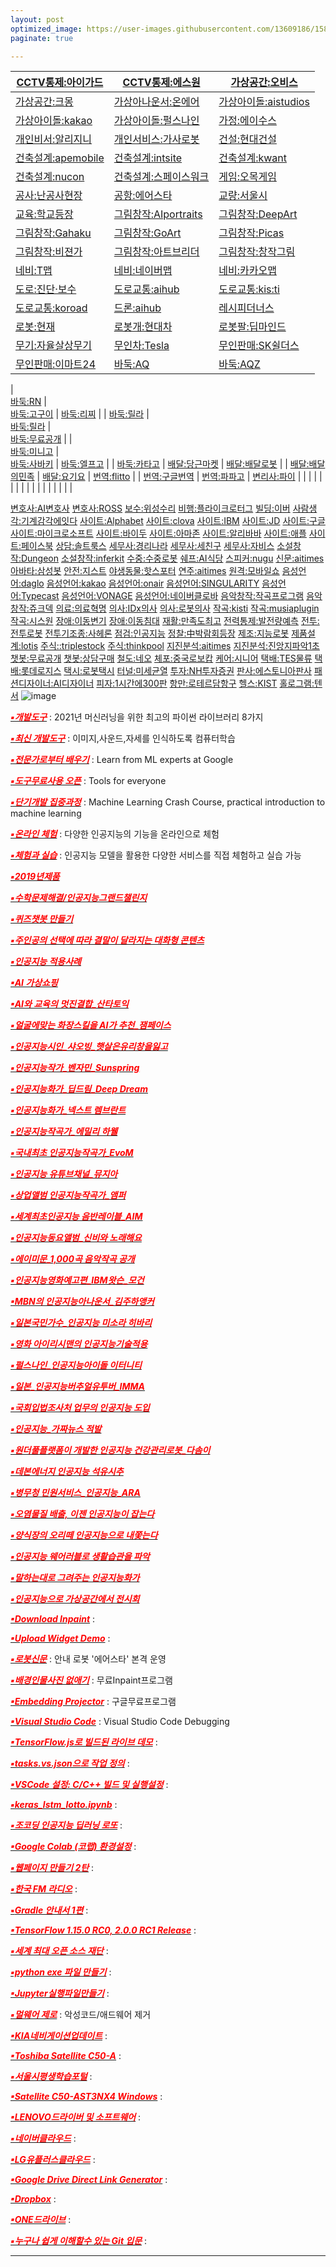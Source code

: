 ```yaml
---
layout: post
optimized_image: https://user-images.githubusercontent.com/13609186/158834851-5c5d7736-001b-448d-8bb6-eb99f2f16233.jpg
paginate: true

---
```


|   [CCTV통제:아이가드](https://www.kttelecop.co.kr/)      |    [CCTV통제:에스원](https://www.s1.co.kr/)     |   [가상공간:오비스](https://ovice.in/ko/)      |
| ---- | ---- | ---- |
|      [가상공간:크몽](https://kmong.com/)   |  [가상아나운서:온에어](https://onairstudio.ai/)      |    [가상아이돌:aistudios](https://aistudios.com/)     |
|    [가상아이돌:kakao](https://www.kakaoenterprise.com/)     |   [가상아이돌:펄스나인](http://www.pulse9.net/)     |   [가정:에이수스](ownews.seoul.co.kr/news/newsView.php?id=20210908601005&wlog_tag3=naver)     |
|   [개인비서:알리지니](https://ko.wikipedia.org/wiki/%EA%B0%80%EC%83%81_%EB%B9%84%EC%84%9C)     |    [개인서비스:가사로봇](http://www.munhwa.com/news/view.html?no=2022010501072403024001)     |    [건설:현대건설](http://www.aitimes.kr/news/articleView.html?idxno=14780)     |
|    [건축설계:apemobile](https://www.apemobile.com/)     |    [건축설계:intsite](https://intsite.ai/)     |    [건축설계:kwant](https://www.kwant.ai/)   |
|   [건축설계:nucon](https://www.nucon.io/)     |    [건축설계:스페이스워크](https://www.spacewalk.tech/)     |    [게임:오목게임](http://omok.ggemdol.com/)  |
|   [공사:난공사현장](http://m.dnews.co.kr/m_home/view.jsp?idxno=202101042333140660166)     |    [공항:에어스타](http://www.irobotnews.com/news/articleView.html?idxno=14422)     |    [교량:서울시](https://m.dnews.co.kr/m_home/view.jsp?idxno=201907181308217340786)     |
|   [교육:학교등장](https://smartcontentcenter.tistory.com/1132)     |    [그림창작:AIportraits](https://aiportraits.org/)     |    [그림창작:DeepArt](https://deepart.io/)     |
|  [그림창작:Gahaku](https://ai-art.tokyo/en/#/)     |   [그림창작:GoArt](https://goart.fotor.com/)     |    [그림창작:Picas](https://www.picas.tech/online.php)    | |  [그림창작:나이트카페](https://creator.nightcafe.studio/)     |  [그림창작:딥드림](https://deepdreamgenerator.com/)     |    [그림창작:딥아트효과](https://play.google.com/store/apps/details?id=de.nextsol.deeparteffects.app)     |
|  [그림창작:비젼가](https://apps.apple.com/us/app/visionist/id1071126584)     |  [그림창작:아트브리더](https://artbreeder.com/)     |    [그림창작:창작그림](https://aitown.tistory.com/837)     |
|    [네비:T맵](https://www.tmap.co.kr/)     |   [네비:네이버맵](http://map.naver.com/)     |    [네비:카카오맵](https://map.kakao.com/)     |
|    [도로:진단·보수](https://m.dnews.co.kr/m_home/view.jsp?idxno=201607131555267720752)     |    [도로교통:aihub](https://aihub.or.kr/aidata/3412)     |  [도로교통:kis:ti](https://scienceon.kisti.re.kr/srch/selectPORSrchReport.do?cn=TRKO202100000370)  |
|    [도로교통:koroad](https://www.koroad.or.kr/kp_web/socialAi1.do교통AI)     |    [드론:aihub](https://aihub.or.kr/aidata/8049)     |    [레시피더너스](https://thenurse.co.kr/)     |
|    [로봇:현재](http://wiki.hash.kr/index.php/%EC%9D%B8%EA%B3%B5%EC%A7%80%EB%8A%A5_%ED%99%9C%EC%9A%A9)     |    [로봇개:현대차](https://www.khan.co.kr/economy/industry-trade/article/202109102048035/?med_id=khan)     |    [로봇팔:딥마인드](http://www.aitimes.com/news/articleView.html?idxno=140983)     |
|  [무기:자율살상무기](https://www.yna.co.kr/view/AKR20210708059300009) | [무인차:Tesla](https://www.tesla.com/)  |  [무인판매:SK쉴더스](https://www.skshieldus.com/kor/index.do)  |
| [무인판매:이마트24](https://emart24.co.kr/)     |   [바둑:AQ](https://github.com/ymgaq/AQ)      |    [바둑:AQZ](https://www.globis.co.jp/news/release/20190701_globis.html)     |
|    
[바둑:RN](https://github.com/zakki/Ray)     |    
[바둑:고구이](https://github.com/Remi-Coulom/gogui)     |    [바둑:리찌](https://github.com/featurecat/lizzie/releases)     |
|    [바둑:릴라](https://github.com/leela-zero/leela-zero)     |   
[바둑:릴라](https://github.com/pangafu/LeelaMasterWeight)      |    
[바둑:무료공개](http://www.joeunmart.com/bbs/board.php?bo_table=kubuntu_board&wr_id=19)     |
|    
[바둑:미니고](https://console.cloud.google.com/storage/browser/minigo-pub/)     |    
[바둑:사바키](https://github.com/SabakiHQ/Sabaki)     |    [바둑:엘프고](https://github.com/pytorch/elf)     |
|    [바둑:카타고](https://github.com/lightvector/KataGo)     |    [배달:당근마켓](https://www.daangn.com/)     |    [배달:배달로봇](https://www.edaily.co.kr/news/read?newsId=02194326632201984&mediaCodeNo=257)     |
|    [배달:배달의민족](https://www.baemin.com/)     |     [배달:요기요](https://www.yogiyo.co.kr/mobile/#/)    |    [번역:flitto](https://www.flitto.com/language/translation/text)     |
|   [번역:구글번역](https://www.google.com/search?q=%EA%B5%AC%EA%B8%80%EB%B2%88%EC%97%AD&client)     |   [번역:파파고](https://papago.naver.net/website?locale=ko)      |    [변리사:파이](https://piip.co.kr/ko/expertise/artificial-intelligence)     |
|         |         |         |
|         |         |         |
|         |         |         |
|         |         |         |



[변호사:AI변호사](https://www.ajunews.com/view/20160517211201728#PL2)
[변호사:ROSS](https://m.etnews.com/20160517000364)
[보수:위성수리](http://www.irobotnews.com/news/articleView.html?idxno=27566)
[비행:플라이크로터그](http://www.aitimes.com/news/articleView.html?idxno=47890)
[빌딩:이버](https://zdnet.co.kr/view/?no=20191028082610)
[사람생각:기계감각에잇다](https://www.hani.co.kr/arti/society/schooling/1010392.html) 
[사이트:Alphabet](https://abc.xyz/)
[사이트:clova](https://clova.ai/ko)
[사이트:IBM](https://www.ibm.com/)
[사이트:JD](https://corporate.jd.com/)
[사이트:구글](https://www.google.com/)
[사이트:마이크로소프트](https://www.microsoft.com/ko-kr)
[사이트:바이두](https://www.baidu.com/)
[사이트:아마존](https://www.amazon.com/)
[사이트:알리바바](https://korean.alibaba.com/)
[사이트:애플](https://www.apple.com/)
[사이트:페이스북](https://www.facebook.com/)
[상담:솔트룩스](http://www.saltlux.com/index.do)
[세무사:경리나라](https://www.serp.co.kr/home/home_1000.html)
[세무사:세친구](http://www.xn--2e0bk98amsj.com/)
[세무사:자비스](https://jobis.co/)
[소설창작:Dungeon](https://play.aidungeon.io/main/home)
[소설창작:inferkit](https://app.inferkit.com/demo)
[수중:수중로봇](https://www.news1.kr/articles/?4465030)
[쉐프:AI식당](http://www.aitimes.com/news/articleView.html?idxno=135653)
[스피커:nugu](https://www.nugu.co.kr/)
[신문:aitimes](http://www.aitimes.kr)
[아바타:삼성봇](https://zdnet.co.kr/view/?no=20220103185239)
[안전:지스트](http://www.aitimes.com/news/articleView.html?idxno=140629)
[야생동물:핫스포터](https://www.mof.go.kr/article/view.do?menuKey=971&boardKey=10&articleKey=30656)
[연주:aitimes](http://www.aitimes.com/news/articleView.html?idxno=139915)
[원격:모바일쇼](https://biz.chosun.com/it-science/ict/2022/03/03/GA4GDCP2QNFEHG2VWKHELKT4S4/)
[음성언어:daglo](https://daglo.ai/)
[음성언어:kakao](https://kakao.ai/)
[음성언어:onair](https://onairstudio.ai/)
[음성언어:SINGULARITY](https://singularityhub.com/2017/05/24/new-ai-mimics-any-voice-in-a-matter-of-minutes/)
[음성언어:Typecast](https://typecast.ai/ko)
[음성언어:VONAGE](https://www.vonage.kr/communications-apis/)
[음성언어:네이버클로바](https://clova.ai/voice)
[음악창작:작곡프로그램](https://musiaplugin.com/ko/)
[음악창작:쥬크덱](https://typecast.ai/ko)
[의료:의료혁명](https://www.chosun.com/economy/tech_it/2021/01/07/6NOQV4SBTZGF7OR2WL2ZOZ7OCE/)
[의사:IDx의사](https://www.ntis.go.kr/issuernd/main/issueDtl.do?searchTopicNo=201804130001)
[의사:로봇의사](https://www.irobotnews.com/news/articleView.html?idxno=24720)
[작곡:kisti](https://scienceon.kisti.re.kr/srch/selectPORSrchArticle.do?cn=NPAP13263795&dbt=NPAP)
[작곡:musiaplugin](https://musiaplugin.com/ko?gclid=Cj0KCQiAmpyRBhC-ARIsABs2EAok9AwOW8b9e2mTOLY-bTf--ZWO4o_EExz4w5pGj25pm3U3VmwcjWgaAocAEALw_wcB)
[작곡:시스원](https://www.sysone.co.kr/product_view.php?idx=26)
[장애:이동변기](http://www.irobotnews.com/news/articleView.html?idxno=5974)
[장애:이동침대](http://www.irobotnews.com/news/articleView.html?idxno=5974)
[재활:만족도최고](http://gilmary2.co.kr/bbs/board.php?bo_table=press&wr_id=20)
[전력통제:발전량예측](http://www.kharn.kr/news/article.html?no=17065)
[전투:전투로봇](https://www.yna.co.kr/view/AKR20210708059300009)
[전투기조종:사헤론](https://www.mk.co.kr/news/it/view/2022/01/91798/)
[점검:인공지능](https://www.inews24.com/view/1433543)
[정찰:中박람회등장](https://www.mk.co.kr/news/world/view/2021/07/650892/)
[제조:지능로봇](https://redshift.autodesk.co.kr/ai-in-manufacturing/)
[제품설계:lotis](https://www.lotis.or.kr/trends/1046)
[주식::triplestock](https://www.triplestock.co.kr/)
[주식:thinkpool](https://www.thinkpool.com/)
[지진분석:aitimes](http://www.aitimes.com/news/articleView.html?idxno=140078)
[지진분석:진앙지파악1초](https://zdnet.co.kr/view/?no=20200305085353)
[챗봇:무료공개](https://www.addie.co.kr/)
[챗봇:상담구매](https://channel.io/ko)
[철도:네오](http://www.aitimes.kr/news/articleView.html?idxno=12754)
[체포:중국로보캅](https://www.seoul.co.kr/news/newsView.php?id=20170219800086) 
[케어:시니어](https://enterprise.kt.com/pd/P_PD_AI_RB_003.do)
[택배:TES물류](https://www.doortodoor.co.kr/parcel/pa_004.jsp)
[택배:롯데로지스](https://www.lotteglogis.com/)
[택시:로봇택시](https://biz.chosun.com/site/data/html_dir/2019/12/12/2019121200021.html)
[터널:미세균열](https://www.ytn.co.kr/_ln/0105_202112280410412991)
[투자:NH투자증권](https://www.kipo.go.kr)
[판사:에스토니아판사](https://news.kbs.co.kr/news/view.do?ncd=4260684)
[패션디자이너:AI디자이너](http://www.aitimes.kr/news/articleView.html?idxno=20665)
[피자:1시간에300판](https://biz.chosun.com/site/data/html_dir/2019/12/31/2019123102867.html)
[항만:로테르담항구](https://www.chosun.com/site/data/html_dir/2019/04/03/2019040300201.html)
[헬스:KIST](https://www.medibot.kist.re.kr/introduction)
[홀로그램:텐서](http://www.codingworldnews.com/news/articleView.html?idxno=3084)
![image](https://user-images.githubusercontent.com/13609186/167762071-19802da9-e73e-4e6d-bc7a-9c1a4215a21d.png)




[<span style="color:red">***▪개발도구***</span>](https://m.hanbit.co.kr/media/channel/view.html?cms_code=CMS8609067358) : 2021년 머신러닝을 위한 최고의 파이썬 라이브러리 8가지<br>

[<span style="color:red">***▪최신 개발도구***</span>](https://teachablemachine.withgoogle.com/) : 이미지,사운드,자세를 인식하도록 컴퓨터학습<br>

[<span style="color:red">***▪전문가로부터 배우기***</span>](https://ai.google/education/) : Learn from ML experts at Google <br>

[<span style="color:red">***▪도구무료사용 오픈***</span>](https://ai.google/tools/) : Tools for everyone <br>

[<span style="color:red">***▪단기개발 집중과정***</span>](https://developers.google.com/machine-learning/crash-course) : Machine Learning Crash Course, practical introduction to machine learning <br>

[<span style="color:red">***▪온라인 체험***</span>](http://www.minaminjee.com/) : 다양한 인공지능의 기능을 온라인으로 체험<br>

[<span style="color:red">***▪체험과 실습***</span>](https://www.hellosoft.fun/aidemo/) : 인공지능 모델을 활용한 다양한 서비스를 직접 체험하고 실습 가능<br>

[<span style="color:red">***▪2019년제품***</span>](https://doooob.tistory.com/42)<br>

[<span style="color:red">***▪수학문제해결/인공지능그랜드챌린지***</span>](https://www.edaily.co.kr/news/read?newsId=01498966629049576&mediaCodeNo=257)<br>

[<span style="color:red">***▪퀴즈챗봇 만들기***</span>](https://www.wrstory.com/2021/02/24/%ED%80%B4%EC%A6%88-%EC%B1%97%EB%B4%87-%EB%A7%8C%EB%93%A4%EA%B8%B0/)<br>

[<span style="color:red">***▪주인공의 선택에 따라 결말이 달라지는 대화형 콘텐츠***</span>](https://frogue.danbee.ai/?chatbot_id=723a2dd5-7e99-428e-b941-0282f73e9dce)<br>

[<span style="color:red">***▪인공지능 적용사례***</span>](https://byul91oh.tistory.com/70)<br>

[<span style="color:red">***▪AI 가상쇼핑***</span>](https://www.yna.co.kr/view/AKR20170411164600030)<br>

[<span style="color:red">***▪AI와 교육의 멋진결합_산타토익***</span>](https://www.hankyung.com/it/article/2019102228911)<br>

[<span style="color:red">***▪얼굴에맞는 화장스킬을 AI가 추천_잼페이스***</span>](https://www.mk.co.kr/news/economy/view/2022/01/80889/)<br>

[<span style="color:red">***▪인공지능시인_샤오빙_햇살은유리창을잃고***</span>](https://www.yna.co.kr/view/AKR20170601099000083)<br>

[<span style="color:red">***▪인공지능작가_벤자민_Sunspring***</span>](https://www.hani.co.kr/arti/society/society_general/748028.html)<br>

[<span style="color:red">***▪인공지능화가_딥드림_Deep Dream***</span>](https://araarajo.tistory.com/3)<br>

[<span style="color:red">***▪인공지능화가_넥스트 렘브란트***</span>](https://www.wip-news.com/news/articleView.html?idxno=7872)<br>

[<span style="color:red">***▪인공지능작곡가_에밀리 하웰***</span>](http://mbiz.heraldcorp.com/view.php?ud=20210725000200)<br>

[<span style="color:red">***▪국내최초 인공지능작곡가_EvoM***</span>](http://www.aitimes.com/news/articleView.html?idxno=136471)<br>

[<span style="color:red">***▪인공지능 유튜브채널_뮤지아***</span>](https://www.irobotnews.com/news/articleView.html?idxno=25665)<br>

[<span style="color:red">***▪상업앨범 인공지능작곡가_앰퍼***</span>](http://www.aitimes.com/news/articleView.html?idxno=132827)<br>

[<span style="color:red">***▪세계최초인공지능 음반레이블_AIM***</span>](https://m.mk.co.kr/uberin/read.php?sc=30000001&year=2018&no=38665)<br>

[<span style="color:red">***▪인공지능동요앨범_신비와 노래해요***</span>](https://www.fntimes.com/html/view.php?ud=20200924092205673645ffc9771_18)<br>

[<span style="color:red">***▪에이미문_1,000곡 음악작곡 공개***</span>](https://post.naver.com/viewer/postView.naver?volumeNo=32735413&memberNo=28980604&searchKeyword=AI%EC%9D%8C%EC%95%85%ED%94%84%EB%A1%9C%EC%A0%9D%ED%8A%B8%20%EB%8B%A4%EC%8B%9C%20%ED%95%9C%EB%B2%88&searchRank=19)<br>

[<span style="color:red">***▪인공지능영화예고편_IBM왓슨_모건***</span>](http://intellicon.co.kr/?p=1821)<br>

[<span style="color:red">***▪MBN의 인공지능아나운서_김주하앵커***</span>](https://mobile.newsis.com/view.html?ar_id=NISX20220218_0001764880)<br>

[<span style="color:red">***▪일본국민가수_인공지능 미소라 히바리***</span>](http://www.aitimes.kr/news/articleView.html?idxno=14405)<br>

[<span style="color:red">***▪영화 아이리시맨의 인공지능기술적용***</span>](http://www.aitimes.com/news/articleView.html?idxno=134119)<br>

[<span style="color:red">***▪펄스나인_인공지능아이돌 이터니티***</span>](http://it.chosun.com/site/data/html_dir/2021/08/30/2021083002139.html)<br>

[<span style="color:red">***▪일본_인공지능버추얼유투버_IMMA***</span>](https://www.metroseoul.co.kr/article/20210429500217)<br>

[<span style="color:red">***▪국회입법조사처 업무의 인공지능 도입***</span>](https://m.etnews.com/20190605000341)<br>

[<span style="color:red">***▪인공지능_가짜뉴스 적발***</span>](https://biz.chosun.com/site/data/html_dir/2016/11/15/2016111501705.html)<br>

[<span style="color:red">***▪원더풀플랫폼이 개발한 인공지능 건강관리로봇_다솜이***</span>](https://www.korea.kr/news/policyNewsView.do?newsId=148892283)<br>

[<span style="color:red">***▪데본에너지 인공지능 석유시추***</span>](https://www.ciokorea.com/news/192314)<br>

[<span style="color:red">***▪병무청 민원서비스_인공지능_ARA***</span>](https://www.korea.kr/news/policyBriefingView.do?newsId=148890281)<br>

[<span style="color:red">***▪오염물질 배출, 이젠 인공지능이 잡는다***</span>](http://www.aitimes.com/news/articleView.html?idxno=139552)<br>

[<span style="color:red">***▪양식장의 오리떼 인공지능으로 내쫓는다***</span>](https://www.yna.co.kr/view/AKR20220317125900054)<br>

[<span style="color:red">***▪인공지능 웨어러블로 생활습관을 파악***</span>](https://www.apple-economy.com/news/articleView.html?idxno=66488)<br>

[<span style="color:red">***▪말하는대로 그려주는 인공지능화가***</span>](http://www.iconsumer.or.kr/news/articleView.html?idxno=23521)<br>

[<span style="color:red">***▪인공지능으로 가상공간에서 전시회***</span>](https://post.naver.com/viewer/postView.nhn?memberNo=42990795&volumeNo=27607142)<br>
 
[<span style="color:red">***▪Download Inpaint***</span>](https://theinpaint.com/download) : <br>

[<span style="color:red">***▪Upload Widget Demo***</span>](https://demo.cloudinary.com/uw/#/) : <br>

[<span style="color:red">***▪로봇신문***</span>](http://www.irobotnews.com/) : 안내 로봇 '에어스타' 본격 운영<br>

[<span style="color:red">***▪배경인물사진 없애기***</span>](https://theinpaint.com/tutorials/pc?app=inpaint&v=9.1) : 무료Inpaint프로그램<br>

[<span style="color:red">***▪Embedding Projector***</span>](https://projector.tensorflow.org/) : 구글무료프로그램<br>

[<span style="color:red">***▪Visual Studio Code***</span>](https://code.visualstudio.com/docs/editor/debugging#_launch-configurations) : Visual Studio Code Debugging <br>

[<span style="color:red">***▪TensorFlow.js로 빌드된 라이브 데모***</span>](https://www.tensorflow.org/js/demos?hl=ko) : <br>

[<span style="color:red">***▪tasks.vs.json으로 작업 정의***</span>](https://docs.microsoft.com/ko-kr/visualstudio/ide/customize-build-and-debug-tasks-in-visual-studio?view=vs-2022) : <br>

[<span style="color:red">***▪VSCode 설정: C/C++ 빌드 및 실행설정***</span>](https://huilife.tisy.com/35) : <br>

[<span style="color:red">***▪keras_lstm_lotto.ipynb***</span>](https://gist.github.com/tykimos/e792fcae92de2326e273d669d652366b#file-keras_lstm_lotto-ipynb) : <br>

[<span style="color:red">***▪조코딩 인공지능 딥러닝 로또***</span>](https://animalface.site/lotto.html) : <br>

[<span style="color:red">***▪Google Colab (코랩) 환경설정***</span>](https://theorydb.github.io/dev/2019/08/23/dev-ml-colab/) : <br>

[<span style="color:red">***▪웹페이지 만들기 2탄***</span>](https://mrchypark.github.io/post/r%EB%A1%9C%EB%82%98%EB%A7%8C%EC%9D%98-%EC%9B%B9%ED%8E%98%EC%9D%B4%EC%A7%80-%EB%A7%8C%EB%93%A4%EA%B8%B0-2%ED%83%84-github-pages/) : <br>

[<span style="color:red">***▪한국 FM 라디오***</span>](https://www.radio-korea.com/) : <br>

[<span style="color:red">**▪*Gradle 안내서 1편***</span>](https://yeh35.github.io/blog.github.io/documents/infra/gradle/gradle-start1/) : <br>

[<span style="color:red">***▪TensorFlow 1.15.0 RC0, 2.0.0 RC1 Release***</span>](https://tensorflow.blog/tag/2-0-0-rc1/) : <br>

[<span style="color:red">***▪세계 최대 오픈 소스 재단***</span>](https://www.apache.org/) : <br>

[<span style="color:red">***▪python exe 파일 만들기***</span>](https://blog.naver.com/thenaru2/220748814662) : <br>

[<span style="color:red">***▪Jupyter실행파일만들기***</span>](https://suho413.tistory.com/145) : <br>

[<span style="color:red">***▪멀웨어 제로***</span>](https://malzero.xyz/) : 악성코드/애드웨어 제거<br>

[<span style="color:red">***▪KIA네비게이션업데이트***</span>](https://update.kia.com/KR/KO/updateGuide) : <br>

[<span style="color:red">***▪Toshiba Satellite C50-A***</span>](https://www.driverscape.com/manufacturers/toshiba/laptops-desktops/satellite-c50-a/34352) : <br>

[<span style="color:red">***▪서울시평생학습포털***</span>](https://sll.seoul.go.kr/main/MainView.do) : <br>

[<span style="color:red">***▪Satellite C50-AST3NX4 Windows***</span>](http://toshibadriversdownload.com/satellite-c50-ast3nx4-windows-8-1-64bit-drivers/) : <br>

[<span style="color:red">***▪LENOVO드라이버 및 소프트웨어***</span>](https://pcsupport.lenovo.com/ca/ko/products/laptops-and-netbooks/300-series/330-15ikb-type-81dc/81dc/81dc004ukr/pf17zx37/downloads/automatic-driver-update) : <br>

[<span style="color:red">***▪네이버클라우드***</span>](https://mybox.naver.com/about/introduce) : <br>

[<span style="color:red">***▪LG유플러스클라우드***</span>](https://cloud.uplusbox.co.kr/display/uboxMain.do#pageIndex=1&totalRecordCount=4&recordCountPerPage=350&searchCondition=&searchKeyword=&orderby=dateorder&strDesc=DESC&viewType=thumb&folderId=300797848&favoriteYn=N&fileCategory=U%2BBOX&recentlyType=&orgDate=&mode=&curFolderId=&homeFolderId=-1) : <br>

[<span style="color:red">***▪Google Drive Direct Link Generator***</span>](https://sites.google.com/site/gdocs2direct/) : <br>

[<span style="color:red">***▪Dropbox***</span>](https://www.dropbox.com/login?cont=https%3A%2F%2Fwww.dropbox.com%2Fhome) : <br>

[<span style="color:red">***▪ONE드라이브***</span>](https://onedrive.live.com/?id=AFE24E4AFACE3B0D%21102&cid=AFE24E4AFACE3B0D) : <br>

[<span style="color:red">***▪누구나 쉽게 이해할수 있는 Git 입문***</span>](https://backlog.com/git-tutorial/kr/) : <br>


---


